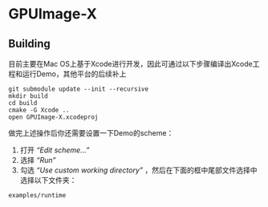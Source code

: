 # GPUImage-X

## Building

目前主要在Mac OS上基于Xcode进行开发，因此可通过以下步骤编译出Xcode工程和运行Demo，其他平台的后续补上

```
git submodule update --init --recursive
mkdir build
cd build
cmake -G Xcode ..
open GPUImage-X.xcodeproj
```

做完上述操作后你还需要设置一下Demo的scheme：

1. 打开 *“Edit scheme...”* 
2. 选择 *“Run”* 
3. 勾选 *“Use custom working directory”* ，然后在下面的框中尾部文件选择中选择以下文件夹：

```
examples/runtime
```

